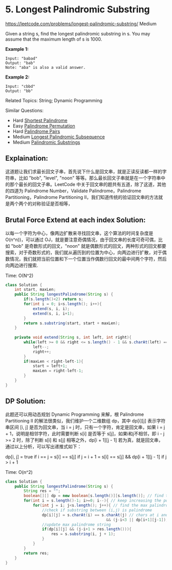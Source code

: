# 5. Longest Palindromic Substring
<https://leetcode.com/problems/longest-palindromic-substring/>
Medium

Given a string s, find the longest palindromic substring in s. You may assume that the maximum length of s is 1000.

**Example 1:**

    Input: "babad"
    Output: "bab"
    Note: "aba" is also a valid answer.


**Example 2:**

    Input: "cbbd"
    Output: "bb"

Related Topics: String; Dynamic Programming

Similar Questions: 
* Hard [Shortest Palindrome](https://leetcode.com/problems/shortest-palindrome/)
* Easy [Palindrome Permutation](https://leetcode.com/problems/palindrome-permutation/)
* Hard [Palindrome Pairs](https://leetcode.com/problems/palindrome-pairs/)
* Medium [Longest Palindromic Subsequence](https://leetcode.com/problems/longest-palindromic-subsequence/)
* Medium [Palindromic Substrings](https://leetcode.com/problems/palindromic-substrings/)

## Explaination: 
这道题让我们求最长回文子串，首先说下什么是回文串，就是正读反读都一样的字符串，比如 "bob", "level", "noon" 等等。那么最长回文子串就是在一个字符串中的那个最长的回文子串。LeetCode 中关于回文串的题共有五道，除了这道，其他的四道为 Palindrome Number，Validate Palindrome，Palindrome Partitioning，Palindrome Partitioning II，我们知道传统的验证回文串的方法就是两个两个的对称验证是否相等，


## Brutal Force Extend at each index Solution: 
以每一个字符为中心，像两边扩散来寻找回文串，这个算法的时间复杂度是 O(n^n))，可以通过 OJ，就是要注意奇偶情况，由于回文串的长度可奇可偶，比如 "bob" 是奇数形式的回文，"noon" 就是偶数形式的回文，两种形式的回文都要搜索，对于奇数形式的，我们就从遍历到的位置为中心，向两边进行扩散，对于偶数情况，我们就把当前位置和下一个位置当作偶数行回文的最中间两个字符，然后向两边进行搜索.

Time: O(N^2)

```java
class Solution {
    int start, maxLen;
    public String longestPalindrome(String s) {
        if(s.length()<2) return s;
        for(int i = 0; i<s.length(); i++){
            extend(s, i, i);
            extend(s, i, i+1);
        }
        return s.substring(start, start + maxLen);
    }
    
    private void extend(String s, int left, int right){
        while(left >= 0 && right <= s.length() - 1 && s.charAt(left) == s.charAt(right)){
            left--;
            right++;
        }
        if(maxLen < right-left-1){
            start = left+1;
            maxLen = right-left-1;
        }
    }
}
```

## DP Solution: 
此题还可以用动态规划 Dynamic Programming 来解，根 Palindrome Partitioning II 的解法很类似，我们维护一个二维数组 dp，其中 dp[i][j] 表示字符串区间 [i, j] 是否为回文串，当 i = j 时，只有一个字符，肯定是回文串，如果 i = j + 1，说明是相邻字符，此时需要判断 s[i] 是否等于 s[j]，如果i和j不相邻，即 i - j >= 2 时，除了判断 s[i] 和 s[j] 相等之外，dp[i + 1][j - 1] 若为真，就是回文串，通过以上分析，可以写出递推式如下：

dp[i, j] = true                                        if i == j
         = s[i] == s[j]                                if j = i + 1
         = s[i] == s[j] && dp[i + 1][j - 1]            if j > i + 1    

Time: O(n^2)

```java
class Solution {
    public String longestPalindrome(String s) {
        String res = "";
        boolean[][] dp = new boolean[s.length()][s.length()]; // find the max palindrome within this window of (i,j)
        for(int i = s.length()-1; i>=0; i--){ // keep increasing the possible palindrome string
            for(int j = i; j<s.length(); j++){ // find the max palindrome within this window of (i,j)
                //check if substring between (i,j) is palindrome
                dp[i][j] = s.charAt(i) == s.charAt(j) // chars at i and j should match
                                            && (j-i<3 || dp[i+1][j-1]); // if window is less than or equal to 3, just end chars should match. if window is > 3, substring (i+1, j-1) should be palindrome too
                //update max palindrome string
                if(dp[i][j] && (j-i+1 > res.length())){
                    res = s.substring(i, j + 1);
                }
            }
        }
        return res;
    }
}
```